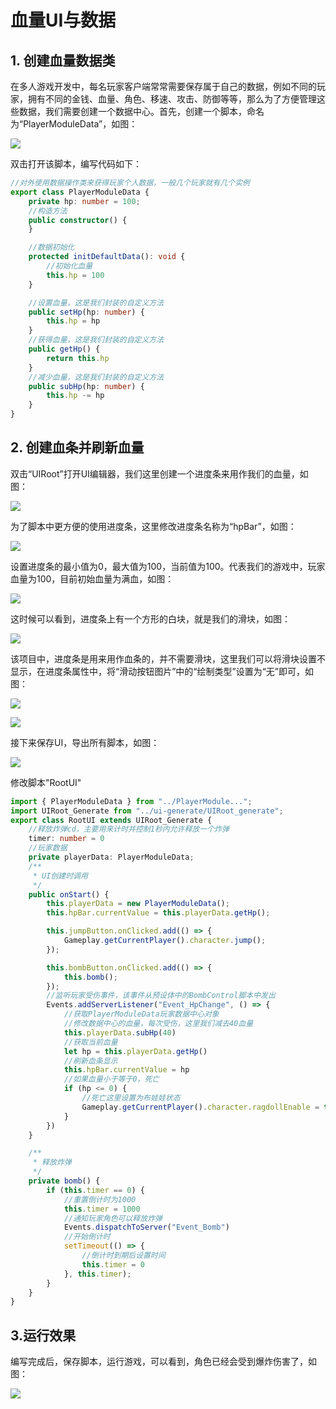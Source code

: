 # 血量UI与数据

## 1. 创建血量数据类

在多人游戏开发中，每名玩家客户端常常需要保存属于自己的数据，例如不同的玩家，拥有不同的金钱、血量、角色、移速、攻击、防御等等，那么为了方便管理这些数据，我们需要创建一个数据中心。首先，创建一个脚本，命名为“PlayerModuleData”，如图：

![](https://cdn.233xyx.com/1681133222060_328.png)

双击打开该脚本，编写代码如下：

```TypeScript
//对外使用数据操作类来获得玩家个人数据，一般几个玩家就有几个实例
export class PlayerModuleData {
    private hp: number = 100;
    //构造方法
    public constructor() {
    }

    //数据初始化
    protected initDefaultData(): void {
        //初始化血量
        this.hp = 100
    }

    //设置血量，这是我们封装的自定义方法
    public setHp(hp: number) {
        this.hp = hp
    }
    //获得血量，这是我们封装的自定义方法
    public getHp() {
        return this.hp
    }
    //减少血量，这是我们封装的自定义方法
    public subHp(hp: number) {
        this.hp -= hp
    }
}
```

## 2. 创建血条并刷新血量

双击“UIRoot”打开UI编辑器，我们这里创建一个进度条来用作我们的血量，如图：

![](https://cdn.233xyx.com/1681133222265_504.png)

为了脚本中更方便的使用进度条，这里修改进度条名称为“hpBar”，如图：

![](https://cdn.233xyx.com/1681133222110_278.png)

设置进度条的最小值为0，最大值为100，当前值为100。代表我们的游戏中，玩家血量为100，目前初始血量为满血，如图：

![](https://cdn.233xyx.com/1681133222367_535.png)

这时候可以看到，进度条上有一个方形的白块，就是我们的滑块，如图：

![](https://cdn.233xyx.com/1681133222011_556.png)

该项目中，进度条是用来用作血条的，并不需要滑块，这里我们可以将滑块设置不显示，在进度条属性中，将“滑动按钮图片”中的“绘制类型”设置为“无”即可，如图：

![](https://cdn.233xyx.com/1681133222208_225.png)

![](https://cdn.233xyx.com/1681133221963_922.png)

接下来保存UI，导出所有脚本，如图：

![](https://cdn.233xyx.com/1681133222159_836.png)

修改脚本"RootUI"

```TypeScript
import { PlayerModuleData } from "../PlayerModule...";
import UIRoot_Generate from "../ui-generate/UIRoot_generate";
export class RootUI extends UIRoot_Generate {
    //释放炸弹cd，主要用来计时并控制1秒内允许释放一个炸弹
    timer: number = 0
    //玩家数据
    private playerData: PlayerModuleData;
    /**
     * UI创建时调用
     */
    public onStart() {
        this.playerData = new PlayerModuleData();
        this.hpBar.currentValue = this.playerData.getHp();

        this.jumpButton.onClicked.add(() => {
            Gameplay.getCurrentPlayer().character.jump();
        });

        this.bombButton.onClicked.add(() => {
            this.bomb();
        });
        //监听玩家受伤事件，该事件从预设体中的BombControl脚本中发出
        Events.addServerListener("Event_HpChange", () => {
            //获取PlayerModuleData玩家数据中心对象
            //修改数据中心的血量，每次受伤，这里我们减去40血量
            this.playerData.subHp(40)
            //获取当前血量
            let hp = this.playerData.getHp()
            //刷新血条显示
            this.hpBar.currentValue = hp
            //如果血量小于等于0，死亡
            if (hp <= 0) {
                //死亡这里设置为布娃娃状态
                Gameplay.getCurrentPlayer().character.ragdollEnable = true;
            }
        })
    }

    /**
     * 释放炸弹
     */
    private bomb() {
        if (this.timer == 0) {
            //重置倒计时为1000
            this.timer = 1000
            //通知玩家角色可以释放炸弹
            Events.dispatchToServer("Event_Bomb")
            //开始倒计时
            setTimeout(() => {
                //倒计时到期后设置时间
                this.timer = 0
            }, this.timer);
        }
    }
}
```

## 3.运行效果

编写完成后，保存脚本，运行游戏，可以看到，角色已经会受到爆炸伤害了，如图：

![](https://cdn.233xyx.com/1681133222315_445.gif)
